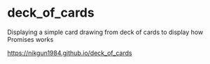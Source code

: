 # deck_of_cards
Displaying a simple card drawing from deck of cards to display how Promises works

https://nikgun1984.github.io/deck_of_cards
